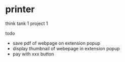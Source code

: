 # printer
think tank 1 project 1

todo
* save pdf of webpage on extension popup
* display thumbnail of webepage in extension popup
* pay with xxx button
